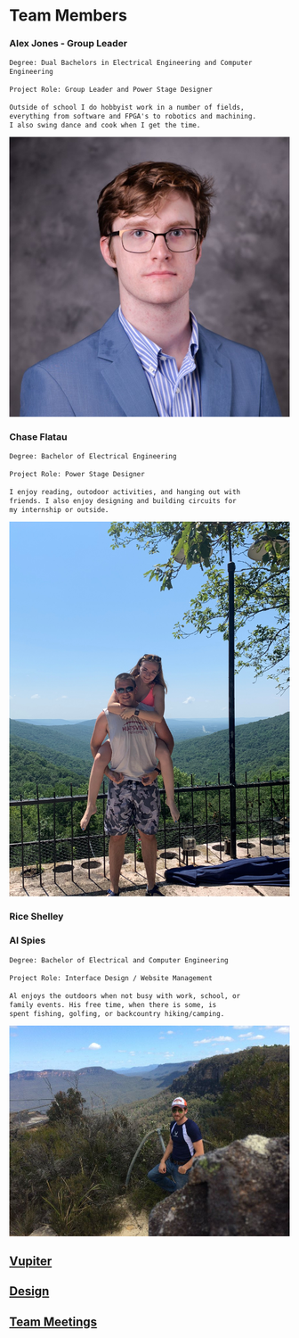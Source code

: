 # Team Members

### Alex Jones - Group Leader 
```
Degree: Dual Bachelors in Electrical Engineering and Computer Engineering

Project Role: Group Leader and Power Stage Designer

Outside of school I do hobbyist work in a number of fields,
everything from software and FPGA's to robotics and machining.
I also swing dance and cook when I get the time.
```
<img src="Pictures/Alex.jpg" class="img-responsive" alt="">

### Chase Flatau 
```
Degree: Bachelor of Electrical Engineering

Project Role: Power Stage Designer

I enjoy reading, outodoor activities, and hanging out with
friends. I also enjoy designing and building circuits for 
my internship or outside.
```
<img src="Pictures/Chase.jpg" class="img-responsive" alt="">

### Rice Shelley 

### Al Spies
```
Degree: Bachelor of Electrical and Computer Engineering

Project Role: Interface Design / Website Management

Al enjoys the outdoors when not busy with work, school, or
family events. His free time, when there is some, is 
spent fishing, golfing, or backcountry hiking/camping.
```
<img src="Pictures/Al.jpg" class="img-responsive" alt="">

## [Vupiter](https://ams0187.github.io/Vupiter/) 

## [Design](https://ams0187.github.io/Vupiter/design)

## [Team Meetings](https://ams0187.github.io/Vupiter/minutes)
